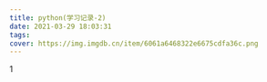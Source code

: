 ```yaml
---
title: python(学习记录-2)
date: 2021-03-29 18:03:31
tags:
cover: https://img.imgdb.cn/item/6061a6468322e6675cdfa36c.png
---
```

1
